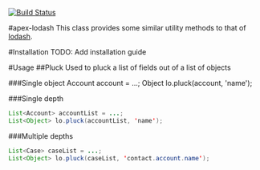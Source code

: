 [![Build Status](https://travis-ci.org/apex-lodash/lo.svg?branch=master)](https://travis-ci.org/apex-lodash/lo)

#apex-lodash
This class provides some similar utility methods to that of [lodash](https://lodash.com/).

#Installation
TODO: Add installation guide

#Usage
##Pluck
Used to pluck a list of fields out of a list of objects

###Single object
Account account = ...;
Object lo.pluck(account, 'name');

###Single depth
```java
List<Account> accountList = ...;
List<Object> lo.pluck(accountList, 'name');
```

###Multiple depths
```java
List<Case> caseList = ...;
List<Object> lo.pluck(caseList, 'contact.account.name');
```